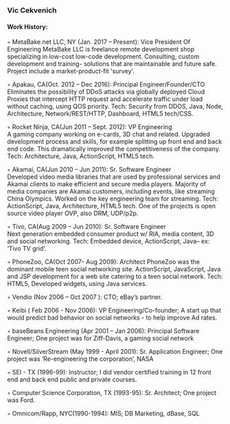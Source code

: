### Vic Cekvenich

#### Work History:

◦  MetaBake.net LLC, NY (Jan. 2017 – Present): Vice President Of Engineering
    MetaBake LLC is freelance remote development shop specializing in low-cost low-code development. Consulting, custom development and training- solutions that are maintainable and future safe. Project include a market-product-fit 'survey'.

◦  Apakau,  CA(Oct.  2012 – Dec 2016): Principal Engineer/Founder/CTO
    Eliminates the possibility of DDoS attacks via globally deployed Cloud Proxies that intercept HTTP request and accelerate traffic under load without caching, using QOS priority.  Tech: Security from DDOS, Java, Node, Architecture, Network/REST/HTTP, Dashboard, HTML5 tech/CSS.

◦ Rocket Ninja, CA(Jun 2011 – Sept. 2012): VP Engineering	
    A gaming company working on e-cards, 3D chat and related. Upgraded development process and skills, for example splitting up front end and back end code. This dramatically improved the competitiveness of the company. Tech: Architecture, Java, ActionScript, HTML5 tech.

◦ Akamai, CA(Jun 2010 –  Jun 2011): Sr. Software Engineer			
    Developed video media libraries that are used by professional services and Akamai clients to make efficient and secure media players. Majority of media companies are Akamai customers, including events, like streaming China Olympics. Worked on the key engineering team for streaming. Tech: ActionScript, Java, Architecture, HTML5 tech. One of the projects is open source video player OVP, also DRM, UDP/p2p.

◦ Tivo, CA(Aug 2009 – Jun 2010): Sr. Software Engineer				
    Next generation embedded consumer product w/ RIA, media content, 3D and social networking. Tech:  Embedded device, ActionScript, Java– ex: ‘Tivo TV grid’.

◦ PhoneZoo, CA(Oct 2007- Aug 2009): Architect
    PhoneZoo was the dominant mobile teen social networking site. ActionScript, JavaScript,  Java and JSP development for a web site catering to a teen social network. Tech: HTML5, Developed widgets, using Java services. 

◦ Vendio (Nov 2006 – Oct 2007 ): CTO; eBay’s partner.

◦ Keibi ( Feb 2006 - Nov 2006): VP Engineering/Co-founder; A start up that would predict bad behavior on social networks - to help improve Ad rates. 

◦ baseBeans Engineering (Apr 2001 – Jan 2006): Principal Software Engineer; One project was for Ziff-Davis, a gaming social network

◦ Novell/SilverStream (May 1999 - April 2001): Sr. Application Engineer; One project was ‘Re-engineering the corporation’, NASA

◦ SEI - TX (1996-99): Instructor;  I did vendor certified training in 12 front end and back end public and private courses.

◦ Computer Science Corporation, TX (1993-95): Sr. Architect; One project was Ford.

◦ Omnicom/Rapp, NYC(1990-1994): MIS; DB Marketing, dBase, SQL
